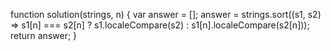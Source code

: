 function solution(strings, n) {
    var answer = [];
    answer = strings.sort((s1, s2) => s1[n] === s2[n] ? s1.localeCompare(s2) : s1[n].localeCompare(s2[n]));
    return answer;
}
